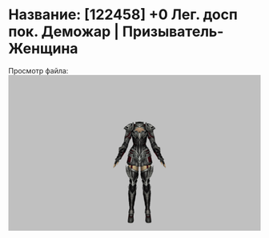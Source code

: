 # Название: [122458] +0 Лег. досп пок. Деможар | Призыватель-Женщина

Просмотр файла:
![p090034.png](p090034.png)
